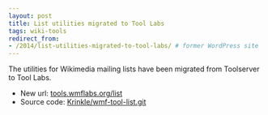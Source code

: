 ```yaml
---
layout: post
title: List utilities migrated to Tool Labs
tags: wiki-tools
redirect_from:
- /2014/list-utilities-migrated-to-tool-labs/ # former WordPress site
---
```


The utilities for Wikimedia mailing lists have been migrated from Toolserver to Tool Labs.

* New url: [tools.wmflabs.org/list](https://tools.wmflabs.org/list/)
* Source code: [Krinkle/wmf-tool-list.git](https://github.com/Krinkle/wmf-tool-list)
